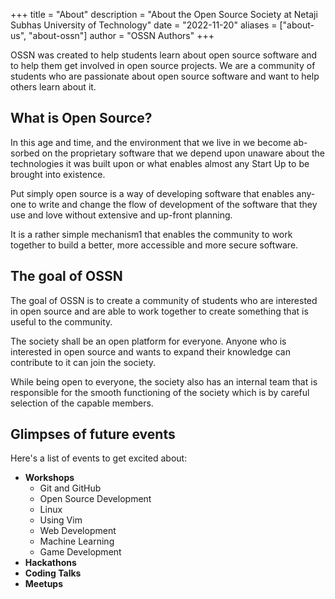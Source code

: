 +++
title = "About"
description = "About the Open Source Society at Netaji Subhas University of Technology"
date = "2022-11-20"
aliases = ["about-us", "about-ossn"]
author = "OSSN Authors"
+++

OSSN was created to help students learn about open source software and to help
them get involved in open source projects. We are a community of students who
are passionate about open source software and want to help others learn about it.

## What is Open Source?

In this age and time, and the environment that we live in we become ab-
sorbed on the proprietary software that we depend upon unaware about the
technologies it was built upon or what enables almost any Start Up to be
brought into existence.

Put simply open source is a way of developing software that enables any-
one to write and change the flow of development of the software that they
use and love without extensive and up-front planning.

It is a rather simple mechanism1 that enables the community to work
together to build a better, more accessible and more secure software.

## The goal of OSSN

The goal of OSSN is to create a community of students who are interested in
open source and are able to work together to create something that is useful
to the community.

The society shall be an open platform for everyone. Anyone who is interested in
 open source and wants to expand their knowledge can contribute to it can join
 the society.

While being open to everyone, the society also has an internal team that is
responsible for the smooth functioning of the society which is by
careful selection of the capable members.

## Glimpses of future events

Here's a list of events to get excited about:

- __Workshops__  
    - Git and GitHub
    - Open Source Development
    - Linux
    - Using Vim
    - Web Development
    - Machine Learning
    - Game Development
- __Hackathons__
- __Coding Talks__
- __Meetups__

<!-- This is the first appearance of the OSSN ever. Our website is live at https://ossnsut.ml . We are still working on it. If you have any suggestions, please let us know. 

In the meantime join our us by writing a blog post about your experience with open source. You can find the instructions here https://ossnsut.ml/post/ .

We are also looking for volunteers to help us with the website and everything. If you are interested, please let us know.

Thanks for reading. See you soon. -->

